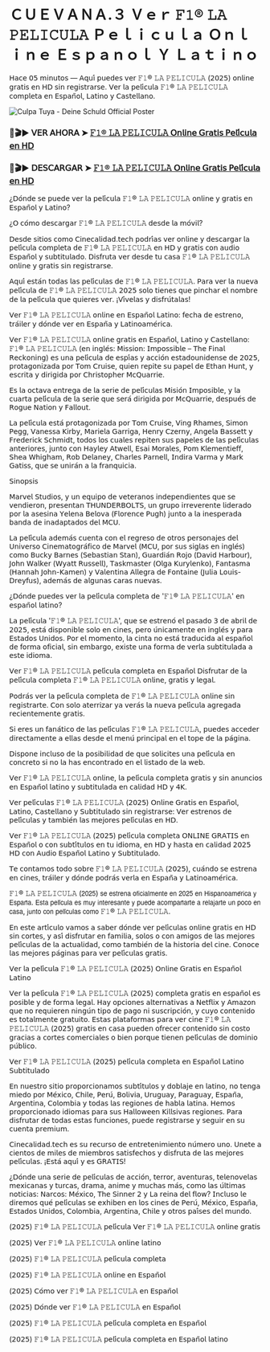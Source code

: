 <h1>ＣＵＥＶＡＮＡ.３ Ｖｅｒ 𝙵𝟷® 𝙻𝙰 𝙿𝙴𝙻𝙸𝙲𝚄𝙻𝙰 Ｐｅｌｉｃｕｌａ Ｏｎｌｉｎｅ Ｅｓｐａｎｏｌ Ｙ Ｌａｔｉｎｏ</h1>

𝖧𝖺𝖼𝖾 𝟢𝟧 𝗆𝗂𝗇𝗎𝗍𝗈𝗌 — 𝖠𝗊𝗎𝗂́ 𝗉𝗎𝖾𝖽𝖾𝗌 𝗏𝖾𝗋 𝙵𝟷® 𝙻𝙰 𝙿𝙴𝙻𝙸𝙲𝚄𝙻𝙰 (𝟤𝟢𝟤𝟧) 𝗈𝗇𝗅𝗂𝗇𝖾 𝗀𝗋𝖺𝗍𝗂𝗌 𝖾𝗇 𝖧𝖣 𝗌𝗂𝗇 𝗋𝖾𝗀𝗂𝗌𝗍𝗋𝖺𝗋𝗌𝖾. 𝖵𝖾𝗋 𝗅𝖺 𝗉𝖾𝗅𝗂́𝖼𝗎𝗅𝖺 𝙵𝟷® 𝙻𝙰 𝙿𝙴𝙻𝙸𝙲𝚄𝙻𝙰 𝖼𝗈𝗆𝗉𝗅𝖾𝗍𝖺 𝖾𝗇 𝖤𝗌𝗉𝖺𝗇̃𝗈𝗅, 𝖫𝖺𝗍𝗂𝗇𝗈 𝗒 𝖢𝖺𝗌𝗍𝖾𝗅𝗅𝖺𝗇𝗈.

![Culpa Tuya - Deine Schuld Official Poster](https://camo.githubusercontent.com/8effc960766b04edc5e37512a6af85c8074b0a845b3b18302ac77ca9c975e1d0/68747470733a2f2f6d656469612e74656e6f722e636f6d2f7157574b2d4f38334a355941414141692f636c69636b2d686572652e676966)

### 🔴🎬▶ 𝖵𝖤𝖱 𝖠𝖧𝖮𝖱𝖠 ➤ [𝙵𝟷® 𝙻𝙰 𝙿𝙴𝙻𝙸𝙲𝚄𝙻𝙰 𝖮𝗇𝗅𝗂𝗇𝖾 𝖦𝗋𝖺𝗍𝗂𝗌 𝖯𝖾𝗅𝗂́𝖼𝗎𝗅𝖺 𝖾𝗇 𝖧𝖣](https://tinyurl.com/jac6c68j)

### 🔴🎬▶ 𝖣𝖤𝖲𝖢𝖠𝖱𝖦𝖠𝖱 ➤ [𝙵𝟷® 𝙻𝙰 𝙿𝙴𝙻𝙸𝙲𝚄𝙻𝙰 𝖮𝗇𝗅𝗂𝗇𝖾 𝖦𝗋𝖺𝗍𝗂𝗌 𝖯𝖾𝗅𝗂́𝖼𝗎𝗅𝖺 𝖾𝗇 𝖧𝖣](https://tinyurl.com/jac6c68j)

¿𝖣𝗈́𝗇𝖽𝖾 𝗌𝖾 𝗉𝗎𝖾𝖽𝖾 𝗏𝖾𝗋 𝗅𝖺 𝗉𝖾𝗅𝗂́𝖼𝗎𝗅𝖺 𝙵𝟷® 𝙻𝙰 𝙿𝙴𝙻𝙸𝙲𝚄𝙻𝙰 𝗈𝗇𝗅𝗂𝗇𝖾 𝗒 𝗀𝗋𝖺𝗍𝗂𝗌 𝖾𝗇 𝖤𝗌𝗉𝖺𝗇̃𝗈𝗅 𝗒 𝖫𝖺𝗍𝗂𝗇𝗈?

¿𝖮 𝖼𝗈́𝗆𝗈 𝖽𝖾𝗌𝖼𝖺𝗋𝗀𝖺𝗋 𝙵𝟷® 𝙻𝙰 𝙿𝙴𝙻𝙸𝙲𝚄𝙻𝙰 𝖽𝖾𝗌𝖽𝖾 𝗅𝖺 𝗆𝗈́𝗏𝗂𝗅?

𝖣𝖾𝗌𝖽𝖾 𝗌𝗂𝗍𝗂𝗈𝗌 𝖼𝗈𝗆𝗈 𝖢𝗂𝗇𝖾𝖼𝖺𝗅𝗂𝖽𝖺𝖽.𝗍𝖾𝖼𝗁 𝗉𝗈𝖽𝗋𝗂́𝖺𝗌 𝗏𝖾𝗋 𝗈𝗇𝗅𝗂𝗇𝖾 𝗒 𝖽𝖾𝗌𝖼𝖺𝗋𝗀𝖺𝗋 𝗅𝖺 𝗉𝖾𝗅𝗂́𝖼𝗎𝗅𝖺 𝖼𝗈𝗆𝗉𝗅𝖾𝗍𝖺 𝖽𝖾 𝙵𝟷® 𝙻𝙰 𝙿𝙴𝙻𝙸𝙲𝚄𝙻𝙰 𝖾𝗇 𝖧𝖣 𝗒 𝗀𝗋𝖺𝗍𝗂𝗌 𝖼𝗈𝗇 𝖺𝗎𝖽𝗂𝗈 𝖤𝗌𝗉𝖺𝗇̃𝗈𝗅 𝗒 𝗌𝗎𝖻𝗍𝗂𝗍𝗎𝗅𝖺𝖽𝗈. 𝖣𝗂𝗌𝖿𝗋𝗎𝗍𝖺 𝗏𝖾𝗋 𝖽𝖾𝗌𝖽𝖾 𝗍𝗎 𝖼𝖺𝗌𝖺 𝙵𝟷® 𝙻𝙰 𝙿𝙴𝙻𝙸𝙲𝚄𝙻𝙰 𝗈𝗇𝗅𝗂𝗇𝖾 𝗒 𝗀𝗋𝖺𝗍𝗂𝗌 𝗌𝗂𝗇 𝗋𝖾𝗀𝗂𝗌𝗍𝗋𝖺𝗋𝗌𝖾.

𝖠𝗊𝗎𝗂́ 𝖾𝗌𝗍𝖺́𝗇 𝗍𝗈𝖽𝖺𝗌 𝗅𝖺𝗌 𝗉𝖾𝗅𝗂́𝖼𝗎𝗅𝖺𝗌 𝖽𝖾 𝙵𝟷® 𝙻𝙰 𝙿𝙴𝙻𝙸𝙲𝚄𝙻𝙰. 𝖯𝖺𝗋𝖺 𝗏𝖾𝗋 𝗅𝖺 𝗇𝗎𝖾𝗏𝖺 𝗉𝖾𝗅𝗂́𝖼𝗎𝗅𝖺 𝖽𝖾 𝙵𝟷® 𝙻𝙰 𝙿𝙴𝙻𝙸𝙲𝚄𝙻𝙰 𝟤𝟢𝟤𝟧 𝗌𝗈𝗅𝗈 𝗍𝗂𝖾𝗇𝖾𝗌 𝗊𝗎𝖾 𝗉𝗂𝗇𝖼𝗁𝖺𝗋 𝖾𝗅 𝗇𝗈𝗆𝖻𝗋𝖾 𝖽𝖾 𝗅𝖺 𝗉𝖾𝗅𝗂́𝖼𝗎𝗅𝖺 𝗊𝗎𝖾 𝗊𝗎𝗂𝖾𝗋𝖾𝗌 𝗏𝖾𝗋. ¡𝖵𝗂́𝗏𝖾𝗅𝖺𝗌 𝗒 𝖽𝗂𝗌𝖿𝗋𝗎́𝗍𝖺𝗅𝖺𝗌!

𝖵𝖾𝗋 𝙵𝟷® 𝙻𝙰 𝙿𝙴𝙻𝙸𝙲𝚄𝙻𝙰 𝗈𝗇𝗅𝗂𝗇𝖾 𝖾𝗇 𝖤𝗌𝗉𝖺𝗇̃𝗈𝗅 𝖫𝖺𝗍𝗂𝗇𝗈: 𝖿𝖾𝖼𝗁𝖺 𝖽𝖾 𝖾𝗌𝗍𝗋𝖾𝗇𝗈, 𝗍𝗋𝖺́𝗂𝗅𝖾𝗋 𝗒 𝖽𝗈́𝗇𝖽𝖾 𝗏𝖾𝗋 𝖾𝗇 𝖤𝗌𝗉𝖺𝗇̃𝖺 𝗒 𝖫𝖺𝗍𝗂𝗇𝗈𝖺𝗆𝖾́𝗋𝗂𝖼𝖺.

𝖵𝖾𝗋 𝙵𝟷® 𝙻𝙰 𝙿𝙴𝙻𝙸𝙲𝚄𝙻𝙰 𝗈𝗇𝗅𝗂𝗇𝖾 𝗀𝗋𝖺𝗍𝗂𝗌 𝖾𝗇 𝖤𝗌𝗉𝖺𝗇̃𝗈𝗅, 𝖫𝖺𝗍𝗂𝗇𝗈 𝗒 𝖢𝖺𝗌𝗍𝖾𝗅𝗅𝖺𝗇𝗈: 𝙵𝟷® 𝙻𝙰 𝙿𝙴𝙻𝙸𝙲𝚄𝙻𝙰 (𝖾𝗇 𝗂𝗇𝗀𝗅𝖾́𝗌: 𝖬𝗂𝗌𝗌𝗂𝗈𝗇: 𝖨𝗆𝗉𝗈𝗌𝗌𝗂𝖻𝗅𝖾 – 𝖳𝗁𝖾 𝖥𝗂𝗇𝖺𝗅 𝖱𝖾𝖼𝗄𝗈𝗇𝗂𝗇𝗀) 𝖾𝗌 𝗎𝗇𝖺 𝗉𝖾𝗅𝗂́𝖼𝗎𝗅𝖺 𝖽𝖾 𝖾𝗌𝗉𝗂́𝖺𝗌 𝗒 𝖺𝖼𝖼𝗂𝗈́𝗇 𝖾𝗌𝗍𝖺𝖽𝗈𝗎𝗇𝗂𝖽𝖾𝗇𝗌𝖾 𝖽𝖾 𝟤𝟢𝟤𝟧, 𝗉𝗋𝗈𝗍𝖺𝗀𝗈𝗇𝗂𝗓𝖺𝖽𝖺 𝗉𝗈𝗋 𝖳𝗈𝗆 𝖢𝗋𝗎𝗂𝗌𝖾, 𝗊𝗎𝗂𝖾𝗇 𝗋𝖾𝗉𝗂𝗍𝖾 𝗌𝗎 𝗉𝖺𝗉𝖾𝗅 𝖽𝖾 𝖤𝗍𝗁𝖺𝗇 𝖧𝗎𝗇𝗍, 𝗒 𝖾𝗌𝖼𝗋𝗂𝗍𝖺 𝗒 𝖽𝗂𝗋𝗂𝗀𝗂𝖽𝖺 𝗉𝗈𝗋 𝖢𝗁𝗋𝗂𝗌𝗍𝗈𝗉𝗁𝖾𝗋 𝖬𝖼𝖰𝗎𝖺𝗋𝗋𝗂𝖾.

𝖤𝗌 𝗅𝖺 𝗈𝖼𝗍𝖺𝗏𝖺 𝖾𝗇𝗍𝗋𝖾𝗀𝖺 𝖽𝖾 𝗅𝖺 𝗌𝖾𝗋𝗂𝖾 𝖽𝖾 𝗉𝖾𝗅𝗂́𝖼𝗎𝗅𝖺𝗌 𝖬𝗂𝗌𝗂𝗈́𝗇 𝖨𝗆𝗉𝗈𝗌𝗂𝖻𝗅𝖾, 𝗒 𝗅𝖺 𝖼𝗎𝖺𝗋𝗍𝖺 𝗉𝖾𝗅𝗂́𝖼𝗎𝗅𝖺 𝖽𝖾 𝗅𝖺 𝗌𝖾𝗋𝗂𝖾 𝗊𝗎𝖾 𝗌𝖾𝗋𝖺́ 𝖽𝗂𝗋𝗂𝗀𝗂𝖽𝖺 𝗉𝗈𝗋 𝖬𝖼𝖰𝗎𝖺𝗋𝗋𝗂𝖾, 𝖽𝖾𝗌𝗉𝗎𝖾́𝗌 𝖽𝖾 𝖱𝗈𝗀𝗎𝖾 𝖭𝖺𝗍𝗂𝗈𝗇 𝗒 𝖥𝖺𝗅𝗅𝗈𝗎𝗍.

𝖫𝖺 𝗉𝖾𝗅𝗂́𝖼𝗎𝗅𝖺 𝖾𝗌𝗍𝖺́ 𝗉𝗋𝗈𝗍𝖺𝗀𝗈𝗇𝗂𝗓𝖺𝖽𝖺 𝗉𝗈𝗋 𝖳𝗈𝗆 𝖢𝗋𝗎𝗂𝗌𝖾, 𝖵𝗂𝗇𝗀 𝖱𝗁𝖺𝗆𝖾𝗌, 𝖲𝗂𝗆𝗈𝗇 𝖯𝖾𝗀𝗀, 𝖵𝖺𝗇𝖾𝗌𝗌𝖺 𝖪𝗂𝗋𝖻𝗒, 𝖬𝖺𝗋𝗂𝖾𝗅𝖺 𝖦𝖺𝗋𝗋𝗂𝗀𝖺, 𝖧𝖾𝗇𝗋𝗒 𝖢𝗓𝖾𝗋𝗇𝗒, 𝖠𝗇𝗀𝖾𝗅𝖺 𝖡𝖺𝗌𝗌𝖾𝗍𝗍 𝗒 𝖥𝗋𝖾𝖽𝖾𝗋𝗂𝖼𝗄 𝖲𝖼𝗁𝗆𝗂𝖽𝗍, 𝗍𝗈𝖽𝗈𝗌 𝗅𝗈𝗌 𝖼𝗎𝖺𝗅𝖾𝗌 𝗋𝖾𝗉𝗂𝗍𝖾𝗇 𝗌𝗎𝗌 𝗉𝖺𝗉𝖾𝗅𝖾𝗌 𝖽𝖾 𝗅𝖺𝗌 𝗉𝖾𝗅𝗂́𝖼𝗎𝗅𝖺𝗌 𝖺𝗇𝗍𝖾𝗋𝗂𝗈𝗋𝖾𝗌, 𝗃𝗎𝗇𝗍𝗈 𝖼𝗈𝗇 𝖧𝖺𝗒𝗅𝖾𝗒 𝖠𝗍𝗐𝖾𝗅𝗅, 𝖤𝗌𝖺𝗂 𝖬𝗈𝗋𝖺𝗅𝖾𝗌, 𝖯𝗈𝗆 𝖪𝗅𝖾𝗆𝖾𝗇𝗍𝗂𝖾𝖿𝖿, 𝖲𝗁𝖾𝖺 𝖶𝗁𝗂𝗀𝗁𝖺𝗆, 𝖱𝗈𝖻 𝖣𝖾𝗅𝖺𝗇𝖾𝗒, 𝖢𝗁𝖺𝗋𝗅𝖾𝗌 𝖯𝖺𝗋𝗇𝖾𝗅𝗅, 𝖨𝗇𝖽𝗂𝗋𝖺 𝖵𝖺𝗋𝗆𝖺 𝗒 𝖬𝖺𝗋𝗄 𝖦𝖺𝗍𝗂𝗌𝗌, 𝗊𝗎𝖾 𝗌𝖾 𝗎𝗇𝗂𝗋𝖺́𝗇 𝖺 𝗅𝖺 𝖿𝗋𝖺𝗇𝗊𝗎𝗂𝖼𝗂𝖺.

𝖲𝗂𝗇𝗈𝗉𝗌𝗂𝗌

𝖬𝖺𝗋𝗏𝖾𝗅 𝖲𝗍𝗎𝖽𝗂𝗈𝗌, 𝗒 𝗎𝗇 𝖾𝗊𝗎𝗂𝗉𝗈 𝖽𝖾 𝗏𝖾𝗍𝖾𝗋𝖺𝗇𝗈𝗌 𝗂𝗇𝖽𝖾𝗉𝖾𝗇𝖽𝗂𝖾𝗇𝗍𝖾𝗌 𝗊𝗎𝖾 𝗌𝖾 𝗏𝖾𝗇𝖽𝗂𝖾𝗋𝗈𝗇, 𝗉𝗋𝖾𝗌𝖾𝗇𝗍𝖺𝗇 𝖳𝖧𝖴𝖭𝖣𝖤𝖱𝖡𝖮𝖫𝖳𝖲, 𝗎𝗇 𝗀𝗋𝗎𝗉𝗈 𝗂𝗋𝗋𝖾𝗏𝖾𝗋𝖾𝗇𝗍𝖾 𝗅𝗂𝖽𝖾𝗋𝖺𝖽𝗈 𝗉𝗈𝗋 𝗅𝖺 𝖺𝗌𝖾𝗌𝗂𝗇𝖺 𝖸𝖾𝗅𝖾𝗇𝖺 𝖡𝖾𝗅𝗈𝗏𝖺 (𝖥𝗅𝗈𝗋𝖾𝗇𝖼𝖾 𝖯𝗎𝗀𝗁) 𝗃𝗎𝗇𝗍𝗈 𝖺 𝗅𝖺 𝗂𝗇𝖾𝗌𝗉𝖾𝗋𝖺𝖽𝖺 𝖻𝖺𝗇𝖽𝖺 𝖽𝖾 𝗂𝗇𝖺𝖽𝖺𝗉𝗍𝖺𝖽𝗈𝗌 𝖽𝖾𝗅 𝖬𝖢𝖴.

𝖫𝖺 𝗉𝖾𝗅𝗂́𝖼𝗎𝗅𝖺 𝖺𝖽𝖾𝗆𝖺́𝗌 𝖼𝗎𝖾𝗇𝗍𝖺 𝖼𝗈𝗇 𝖾𝗅 𝗋𝖾𝗀𝗋𝖾𝗌𝗈 𝖽𝖾 𝗈𝗍𝗋𝗈𝗌 𝗉𝖾𝗋𝗌𝗈𝗇𝖺𝗃𝖾𝗌 𝖽𝖾𝗅 𝖴𝗇𝗂𝗏𝖾𝗋𝗌𝗈 𝖢𝗂𝗇𝖾𝗆𝖺𝗍𝗈𝗀𝗋𝖺́𝖿𝗂𝖼𝗈 𝖽𝖾 𝖬𝖺𝗋𝗏𝖾𝗅 (𝖬𝖢𝖴, 𝗉𝗈𝗋 𝗌𝗎𝗌 𝗌𝗂𝗀𝗅𝖺𝗌 𝖾𝗇 𝗂𝗇𝗀𝗅𝖾́𝗌) 𝖼𝗈𝗆𝗈 𝖡𝗎𝖼𝗄𝗒 𝖡𝖺𝗋𝗇𝖾𝗌 (𝖲𝖾𝖻𝖺𝗌𝗍𝗂𝖺𝗇 𝖲𝗍𝖺𝗇), 𝖦𝗎𝖺𝗋𝖽𝗂𝖺́𝗇 𝖱𝗈𝗃𝗈 (𝖣𝖺𝗏𝗂𝖽 𝖧𝖺𝗋𝖻𝗈𝗎𝗋), 𝖩𝗈𝗁𝗇 𝖶𝖺𝗅𝗄𝖾𝗋 (𝖶𝗒𝖺𝗍𝗍 𝖱𝗎𝗌𝗌𝖾𝗅𝗅), 𝖳𝖺𝗌𝗄𝗆𝖺𝗌𝗍𝖾𝗋 (𝖮𝗅𝗀𝖺 𝖪𝗎𝗋𝗒𝗅𝖾𝗇𝗄𝗈), 𝖥𝖺𝗇𝗍𝖺𝗌𝗆𝖺 (𝖧𝖺𝗇𝗇𝖺𝗁 𝖩𝗈𝗁𝗇-𝖪𝖺𝗆𝖾𝗇) 𝗒 𝖵𝖺𝗅𝖾𝗇𝗍𝗂𝗇𝖺 𝖠𝗅𝗅𝖾𝗀𝗋𝖺 𝖽𝖾 𝖥𝗈𝗇𝗍𝖺𝗂𝗇𝖾 (𝖩𝗎𝗅𝗂𝖺 𝖫𝗈𝗎𝗂𝗌-𝖣𝗋𝖾𝗒𝖿𝗎𝗌), 𝖺𝖽𝖾𝗆𝖺́𝗌 𝖽𝖾 𝖺𝗅𝗀𝗎𝗇𝖺𝗌 𝖼𝖺𝗋𝖺𝗌 𝗇𝗎𝖾𝗏𝖺𝗌.

¿𝖣𝗈́𝗇𝖽𝖾 𝗉𝗎𝖾𝖽𝖾𝗌 𝗏𝖾𝗋 𝗅𝖺 𝗉𝖾𝗅𝗂́𝖼𝗎𝗅𝖺 𝖼𝗈𝗆𝗉𝗅𝖾𝗍𝖺 𝖽𝖾 '𝙵𝟷® 𝙻𝙰 𝙿𝙴𝙻𝙸𝙲𝚄𝙻𝙰' 𝖾𝗇 𝖾𝗌𝗉𝖺𝗇̃𝗈𝗅 𝗅𝖺𝗍𝗂𝗇𝗈?

𝖫𝖺 𝗉𝖾𝗅𝗂́𝖼𝗎𝗅𝖺 '𝙵𝟷® 𝙻𝙰 𝙿𝙴𝙻𝙸𝙲𝚄𝙻𝙰', 𝗊𝗎𝖾 𝗌𝖾 𝖾𝗌𝗍𝗋𝖾𝗇𝗈́ 𝖾𝗅 𝗉𝖺𝗌𝖺𝖽𝗈 𝟥 𝖽𝖾 𝖺𝖻𝗋𝗂𝗅 𝖽𝖾 𝟤𝟢𝟤𝟧, 𝖾𝗌𝗍𝖺́ 𝖽𝗂𝗌𝗉𝗈𝗇𝗂𝖻𝗅𝖾 𝗌𝗈𝗅𝗈 𝖾𝗇 𝖼𝗂𝗇𝖾𝗌, 𝗉𝖾𝗋𝗈 𝗎́𝗇𝗂𝖼𝖺𝗆𝖾𝗇𝗍𝖾 𝖾𝗇 𝗂𝗇𝗀𝗅𝖾́𝗌 𝗒 𝗉𝖺𝗋𝖺 𝖤𝗌𝗍𝖺𝖽𝗈𝗌 𝖴𝗇𝗂𝖽𝗈𝗌. 𝖯𝗈𝗋 𝖾𝗅 𝗆𝗈𝗆𝖾𝗇𝗍𝗈, 𝗅𝖺 𝖼𝗂𝗇𝗍𝖺 𝗇𝗈 𝖾𝗌𝗍𝖺́ 𝗍𝗋𝖺𝖽𝗎𝖼𝗂𝖽𝖺 𝖺𝗅 𝖾𝗌𝗉𝖺𝗇̃𝗈𝗅 𝖽𝖾 𝖿𝗈𝗋𝗆𝖺 𝗈𝖿𝗂𝖼𝗂𝖺𝗅, 𝗌𝗂𝗇 𝖾𝗆𝖻𝖺𝗋𝗀𝗈, 𝖾𝗑𝗂𝗌𝗍𝖾 𝗎𝗇𝖺 𝖿𝗈𝗋𝗆𝖺 𝖽𝖾 𝗏𝖾𝗋𝗅𝖺 𝗌𝗎𝖻𝗍𝗂𝗍𝗎𝗅𝖺𝖽𝖺 𝖺 𝖾𝗌𝗍𝖾 𝗂𝖽𝗂𝗈𝗆𝖺.

𝖵𝖾𝗋 𝙵𝟷® 𝙻𝙰 𝙿𝙴𝙻𝙸𝙲𝚄𝙻𝙰 𝗉𝖾𝗅𝗂́𝖼𝗎𝗅𝖺 𝖼𝗈𝗆𝗉𝗅𝖾𝗍𝖺 𝖾𝗇 𝖤𝗌𝗉𝖺𝗇̃𝗈𝗅 𝖣𝗂𝗌𝖿𝗋𝗎𝗍𝖺𝗋 𝖽𝖾 𝗅𝖺 𝗉𝖾𝗅𝗂́𝖼𝗎𝗅𝖺 𝖼𝗈𝗆𝗉𝗅𝖾𝗍𝖺 𝙵𝟷® 𝙻𝙰 𝙿𝙴𝙻𝙸𝙲𝚄𝙻𝙰 𝗈𝗇𝗅𝗂𝗇𝖾, 𝗀𝗋𝖺𝗍𝗂𝗌 𝗒 𝗅𝖾𝗀𝖺𝗅.

𝖯𝗈𝖽𝗋𝖺́𝗌 𝗏𝖾𝗋 𝗅𝖺 𝗉𝖾𝗅𝗂́𝖼𝗎𝗅𝖺 𝖼𝗈𝗆𝗉𝗅𝖾𝗍𝖺 𝖽𝖾 𝙵𝟷® 𝙻𝙰 𝙿𝙴𝙻𝙸𝙲𝚄𝙻𝙰 𝗈𝗇𝗅𝗂𝗇𝖾 𝗌𝗂𝗇 𝗋𝖾𝗀𝗂𝗌𝗍𝗋𝖺𝗋𝗍𝖾. 𝖢𝗈𝗇 𝗌𝗈𝗅𝗈 𝖺𝗍𝖾𝗋𝗋𝗂𝗓𝖺𝗋 𝗒𝖺 𝗏𝖾𝗋𝖺́𝗌 𝗅𝖺 𝗇𝗎𝖾𝗏𝖺 𝗉𝖾𝗅𝗂́𝖼𝗎𝗅𝖺 𝖺𝗀𝗋𝖾𝗀𝖺𝖽𝖺 𝗋𝖾𝖼𝗂𝖾𝗇𝗍𝖾𝗆𝖾𝗇𝗍𝖾 𝗀𝗋𝖺𝗍𝗂𝗌.

𝖲𝗂 𝖾𝗋𝖾𝗌 𝗎𝗇 𝖿𝖺𝗇𝖺́𝗍𝗂𝖼𝗈 𝖽𝖾 𝗅𝖺𝗌 𝗉𝖾𝗅𝗂́𝖼𝗎𝗅𝖺𝗌 𝙵𝟷® 𝙻𝙰 𝙿𝙴𝙻𝙸𝙲𝚄𝙻𝙰, 𝗉𝗎𝖾𝖽𝖾𝗌 𝖺𝖼𝖼𝖾𝖽𝖾𝗋 𝖽𝗂𝗋𝖾𝖼𝗍𝖺𝗆𝖾𝗇𝗍𝖾 𝖺 𝖾𝗅𝗅𝖺𝗌 𝖽𝖾𝗌𝖽𝖾 𝖾𝗅 𝗆𝖾𝗇𝗎́ 𝗉𝗋𝗂𝗇𝖼𝗂𝗉𝖺𝗅 𝖾𝗇 𝖾𝗅 𝗍𝗈𝗉𝖾 𝖽𝖾 𝗅𝖺 𝗉𝖺́𝗀𝗂𝗇𝖺.

𝖣𝗂𝗌𝗉𝗈𝗇𝖾 𝗂𝗇𝖼𝗅𝗎𝗌𝗈 𝖽𝖾 𝗅𝖺 𝗉𝗈𝗌𝗂𝖻𝗂𝗅𝗂𝖽𝖺𝖽 𝖽𝖾 𝗊𝗎𝖾 𝗌𝗈𝗅𝗂𝖼𝗂𝗍𝖾𝗌 𝗎𝗇𝖺 𝗉𝖾𝗅𝗂́𝖼𝗎𝗅𝖺 𝖾𝗇 𝖼𝗈𝗇𝖼𝗋𝖾𝗍𝗈 𝗌𝗂 𝗇𝗈 𝗅𝖺 𝗁𝖺𝗌 𝖾𝗇𝖼𝗈𝗇𝗍𝗋𝖺𝖽𝗈 𝖾𝗇 𝖾𝗅 𝗅𝗂𝗌𝗍𝖺𝖽𝗈 𝖽𝖾 𝗅𝖺 𝗐𝖾𝖻.

𝖵𝖾𝗋 𝙵𝟷® 𝙻𝙰 𝙿𝙴𝙻𝙸𝙲𝚄𝙻𝙰 𝗈𝗇𝗅𝗂𝗇𝖾, 𝗅𝖺 𝗉𝖾𝗅𝗂́𝖼𝗎𝗅𝖺 𝖼𝗈𝗆𝗉𝗅𝖾𝗍𝖺 𝗀𝗋𝖺𝗍𝗂𝗌 𝗒 𝗌𝗂𝗇 𝖺𝗇𝗎𝗇𝖼𝗂𝗈𝗌 𝖾𝗇 𝖤𝗌𝗉𝖺𝗇̃𝗈𝗅 𝗅𝖺𝗍𝗂𝗇𝗈 𝗒 𝗌𝗎𝖻𝗍𝗂𝗍𝗎𝗅𝖺𝖽𝖺 𝖾𝗇 𝖼𝖺𝗅𝗂𝖽𝖺𝖽 𝖧𝖣 𝗒 𝟦𝖪.

𝖵𝖾𝗋 𝗉𝖾𝗅𝗂́𝖼𝗎𝗅𝖺𝗌 𝙵𝟷® 𝙻𝙰 𝙿𝙴𝙻𝙸𝙲𝚄𝙻𝙰 (𝟤𝟢𝟤𝟧) 𝖮𝗇𝗅𝗂𝗇𝖾 𝖦𝗋𝖺𝗍𝗂𝗌 𝖾𝗇 𝖤𝗌𝗉𝖺𝗇̃𝗈𝗅, 𝖫𝖺𝗍𝗂𝗇𝗈, 𝖢𝖺𝗌𝗍𝖾𝗅𝗅𝖺𝗇𝗈 𝗒 𝖲𝗎𝖻𝗍𝗂𝗍𝗎𝗅𝖺𝖽𝗈 𝗌𝗂𝗇 𝗋𝖾𝗀𝗂𝗌𝗍𝗋𝖺𝗋𝗌𝖾: 𝖵𝖾𝗋 𝖾𝗌𝗍𝗋𝖾𝗇𝗈𝗌 𝖽𝖾 𝗉𝖾𝗅𝗂́𝖼𝗎𝗅𝖺𝗌 𝗒 𝗍𝖺𝗆𝖻𝗂𝖾́𝗇 𝗅𝖺𝗌 𝗆𝖾𝗃𝗈𝗋𝖾𝗌 𝗉𝖾𝗅𝗂́𝖼𝗎𝗅𝖺𝗌 𝖾𝗇 𝖧𝖣.

𝖵𝖾𝗋 𝙵𝟷® 𝙻𝙰 𝙿𝙴𝙻𝙸𝙲𝚄𝙻𝙰 (𝟤𝟢𝟤𝟧) 𝗉𝖾𝗅𝗂́𝖼𝗎𝗅𝖺 𝖼𝗈𝗆𝗉𝗅𝖾𝗍𝖺 𝖮𝖭𝖫𝖨𝖭𝖤 𝖦𝖱𝖠𝖳𝖨𝖲 𝖾𝗇 𝖤𝗌𝗉𝖺𝗇̃𝗈𝗅 𝗈 𝖼𝗈𝗇 𝗌𝗎𝖻𝗍𝗂́𝗍𝗎𝗅𝗈𝗌 𝖾𝗇 𝗍𝗎 𝗂𝖽𝗂𝗈𝗆𝖺, 𝖾𝗇 𝖧𝖣 𝗒 𝗁𝖺𝗌𝗍𝖺 𝖾𝗇 𝖼𝖺𝗅𝗂𝖽𝖺𝖽 𝟤𝟢𝟤𝟧 𝖧𝖣 𝖼𝗈𝗇 𝖠𝗎𝖽𝗂𝗈 𝖤𝗌𝗉𝖺𝗇̃𝗈𝗅 𝖫𝖺𝗍𝗂𝗇𝗈 𝗒 𝖲𝗎𝖻𝗍𝗂𝗍𝗎𝗅𝖺𝖽𝗈.

𝖳𝖾 𝖼𝗈𝗇𝗍𝖺𝗆𝗈𝗌 𝗍𝗈𝖽𝗈 𝗌𝗈𝖻𝗋𝖾 𝙵𝟷® 𝙻𝙰 𝙿𝙴𝙻𝙸𝙲𝚄𝙻𝙰 (𝟤𝟢𝟤𝟧), 𝖼𝗎𝖺́𝗇𝖽𝗈 𝗌𝖾 𝖾𝗌𝗍𝗋𝖾𝗇𝖺 𝖾𝗇 𝖼𝗂𝗇𝖾𝗌, 𝗍𝗋𝖺́𝗂𝗅𝖾𝗋 𝗒 𝖽𝗈́𝗇𝖽𝖾 𝗉𝗈𝖽𝗋𝖺́𝗌 𝗏𝖾𝗋𝗅𝖺 𝖾𝗇 𝖤𝗌𝗉𝖺𝗇̃𝖺 𝗒 𝖫𝖺𝗍𝗂𝗇𝗈𝖺𝗆𝖾́𝗋𝗂𝖼𝖺.

𝙵𝟷® 𝙻𝙰 𝙿𝙴𝙻𝙸𝙲𝚄𝙻𝙰 (𝟤𝟢𝟤𝟧) 𝗌𝖾 𝖾𝗌𝗍𝗋𝖾𝗇𝖺 𝗈𝖿𝗂𝖼𝗂𝖺𝗅𝗆𝖾𝗇𝗍𝖾 𝖾𝗇 𝟤𝟢𝟤𝟧 𝖾𝗇 𝖧𝗂𝗌𝗉𝖺𝗇𝗈𝖺𝗆𝖾́𝗋𝗂𝖼𝖺 𝗒 𝖤𝗌𝗉𝖺𝗇̃𝖺. 𝖤𝗌𝗍𝖺 𝗉𝖾𝗅𝗂́𝖼𝗎𝗅𝖺 𝖾𝗌 𝗆𝗎𝗒 𝗂𝗇𝗍𝖾𝗋𝖾𝗌𝖺𝗇𝗍𝖾 𝗒 𝗉𝗎𝖾𝖽𝖾 𝖺𝖼𝗈𝗆𝗉𝖺𝗇̃𝖺𝗋𝗍𝖾 𝖺 𝗋𝖾𝗅𝖺𝗃𝖺𝗋𝗍𝖾 𝗎𝗇 𝗉𝗈𝖼𝗈 𝖾𝗇 𝖼𝖺𝗌𝖺, 𝗃𝗎𝗇𝗍𝗈 𝖼𝗈𝗇 𝗉𝖾𝗅𝗂́𝖼𝗎𝗅𝖺𝗌 𝖼𝗈𝗆𝗈 𝙵𝟷® 𝙻𝙰 𝙿𝙴𝙻𝙸𝙲𝚄𝙻𝙰.

𝖤𝗇 𝖾𝗌𝗍𝖾 𝖺𝗋𝗍𝗂́𝖼𝗎𝗅𝗈 𝗏𝖺𝗆𝗈𝗌 𝖺 𝗌𝖺𝖻𝖾𝗋 𝖽𝗈́𝗇𝖽𝖾 𝗏𝖾𝗋 𝗉𝖾𝗅𝗂́𝖼𝗎𝗅𝖺𝗌 𝗈𝗇𝗅𝗂𝗇𝖾 𝗀𝗋𝖺𝗍𝗂𝗌 𝖾𝗇 𝖧𝖣 𝗌𝗂𝗇 𝖼𝗈𝗋𝗍𝖾𝗌, 𝗒 𝖺𝗌𝗂́ 𝖽𝗂𝗌𝖿𝗋𝗎𝗍𝖺𝗋 𝖾𝗇 𝖿𝖺𝗆𝗂𝗅𝗂𝖺, 𝗌𝗈𝗅𝗈𝗌 𝗈 𝖼𝗈𝗇 𝖺𝗆𝗂𝗀𝗈𝗌 𝖽𝖾 𝗅𝖺𝗌 𝗆𝖾𝗃𝗈𝗋𝖾𝗌 𝗉𝖾𝗅𝗂́𝖼𝗎𝗅𝖺𝗌 𝖽𝖾 𝗅𝖺 𝖺𝖼𝗍𝗎𝖺𝗅𝗂𝖽𝖺𝖽, 𝖼𝗈𝗆𝗈 𝗍𝖺𝗆𝖻𝗂𝖾́𝗇 𝖽𝖾 𝗅𝖺 𝗁𝗂𝗌𝗍𝗈𝗋𝗂𝖺 𝖽𝖾𝗅 𝖼𝗂𝗇𝖾. 𝖢𝗈𝗇𝗈𝖼𝖾 𝗅𝖺𝗌 𝗆𝖾𝗃𝗈𝗋𝖾𝗌 𝗉𝖺́𝗀𝗂𝗇𝖺𝗌 𝗉𝖺𝗋𝖺 𝗏𝖾𝗋 𝗉𝖾𝗅𝗂́𝖼𝗎𝗅𝖺𝗌 𝗀𝗋𝖺𝗍𝗂𝗌.

𝖵𝖾𝗋 𝗅𝖺 𝗉𝖾𝗅𝗂́𝖼𝗎𝗅𝖺 𝙵𝟷® 𝙻𝙰 𝙿𝙴𝙻𝙸𝙲𝚄𝙻𝙰 (𝟤𝟢𝟤𝟧) 𝖮𝗇𝗅𝗂𝗇𝖾 𝖦𝗋𝖺𝗍𝗂𝗌 𝖾𝗇 𝖤𝗌𝗉𝖺𝗇̃𝗈𝗅 𝖫𝖺𝗍𝗂𝗇𝗈

𝖵𝖾𝗋 𝗅𝖺 𝗉𝖾𝗅𝗂́𝖼𝗎𝗅𝖺 𝙵𝟷® 𝙻𝙰 𝙿𝙴𝙻𝙸𝙲𝚄𝙻𝙰 (𝟤𝟢𝟤𝟧) 𝖼𝗈𝗆𝗉𝗅𝖾𝗍𝖺 𝗀𝗋𝖺𝗍𝗂𝗌 𝖾𝗇 𝖾𝗌𝗉𝖺𝗇̃𝗈𝗅 𝖾𝗌 𝗉𝗈𝗌𝗂𝖻𝗅𝖾 𝗒 𝖽𝖾 𝖿𝗈𝗋𝗆𝖺 𝗅𝖾𝗀𝖺𝗅. 𝖧𝖺𝗒 𝗈𝗉𝖼𝗂𝗈𝗇𝖾𝗌 𝖺𝗅𝗍𝖾𝗋𝗇𝖺𝗍𝗂𝗏𝖺𝗌 𝖺 𝖭𝖾𝗍𝖿𝗅𝗂𝗑 𝗒 𝖠𝗆𝖺𝗓𝗈𝗇 𝗊𝗎𝖾 𝗇𝗈 𝗋𝖾𝗊𝗎𝗂𝖾𝗋𝖾𝗇 𝗇𝗂𝗇𝗀𝗎́𝗇 𝗍𝗂𝗉𝗈 𝖽𝖾 𝗉𝖺𝗀𝗈 𝗇𝗂 𝗌𝗎𝗌𝖼𝗋𝗂𝗉𝖼𝗂𝗈́𝗇, 𝗒 𝖼𝗎𝗒𝗈 𝖼𝗈𝗇𝗍𝖾𝗇𝗂𝖽𝗈 𝖾𝗌 𝗍𝗈𝗍𝖺𝗅𝗆𝖾𝗇𝗍𝖾 𝗀𝗋𝖺𝗍𝗎𝗂𝗍𝗈. 𝖤𝗌𝗍𝖺𝗌 𝗉𝗅𝖺𝗍𝖺𝖿𝗈𝗋𝗆𝖺𝗌 𝗉𝖺𝗋𝖺 𝗏𝖾𝗋 𝖼𝗂𝗇𝖾 𝙵𝟷® 𝙻𝙰 𝙿𝙴𝙻𝙸𝙲𝚄𝙻𝙰 (𝟤𝟢𝟤𝟧) 𝗀𝗋𝖺𝗍𝗂𝗌 𝖾𝗇 𝖼𝖺𝗌𝖺 𝗉𝗎𝖾𝖽𝖾𝗇 𝗈𝖿𝗋𝖾𝖼𝖾𝗋 𝖼𝗈𝗇𝗍𝖾𝗇𝗂𝖽𝗈 𝗌𝗂𝗇 𝖼𝗈𝗌𝗍𝗈 𝗀𝗋𝖺𝖼𝗂𝖺𝗌 𝖺 𝖼𝗈𝗋𝗍𝖾𝗌 𝖼𝗈𝗆𝖾𝗋𝖼𝗂𝖺𝗅𝖾𝗌 𝗈 𝖻𝗂𝖾𝗇 𝗉𝗈𝗋𝗊𝗎𝖾 𝗍𝗂𝖾𝗇𝖾𝗇 𝗉𝖾𝗅𝗂́𝖼𝗎𝗅𝖺𝗌 𝖽𝖾 𝖽𝗈𝗆𝗂𝗇𝗂𝗈 𝗉𝗎́𝖻𝗅𝗂𝖼𝗈.

𝖵𝖾𝗋 𝙵𝟷® 𝙻𝙰 𝙿𝙴𝙻𝙸𝙲𝚄𝙻𝙰 (𝟤𝟢𝟤𝟧) 𝗉𝖾𝗅𝗂́𝖼𝗎𝗅𝖺 𝖼𝗈𝗆𝗉𝗅𝖾𝗍𝖺 𝖾𝗇 𝖤𝗌𝗉𝖺𝗇̃𝗈𝗅 𝖫𝖺𝗍𝗂𝗇𝗈 𝖲𝗎𝖻𝗍𝗂𝗍𝗎𝗅𝖺𝖽𝗈

𝖤𝗇 𝗇𝗎𝖾𝗌𝗍𝗋𝗈 𝗌𝗂𝗍𝗂𝗈 𝗉𝗋𝗈𝗉𝗈𝗋𝖼𝗂𝗈𝗇𝖺𝗆𝗈𝗌 𝗌𝗎𝖻𝗍𝗂́𝗍𝗎𝗅𝗈𝗌 𝗒 𝖽𝗈𝖻𝗅𝖺𝗃𝖾 𝖾𝗇 𝗅𝖺𝗍𝗂𝗇𝗈, 𝗇𝗈 𝗍𝖾𝗇𝗀𝖺 𝗆𝗂𝖾𝖽𝗈 𝗉𝗈𝗋 𝖬𝖾́𝗑𝗂𝖼𝗈, 𝖢𝗁𝗂𝗅𝖾, 𝖯𝖾𝗋𝗎́, 𝖡𝗈𝗅𝗂𝗏𝗂𝖺, 𝖴𝗋𝗎𝗀𝗎𝖺𝗒, 𝖯𝖺𝗋𝖺𝗀𝗎𝖺𝗒, 𝖤𝗌𝗉𝖺𝗇̃𝖺, 𝖠𝗋𝗀𝖾𝗇𝗍𝗂𝗇𝖺, 𝖢𝗈𝗅𝗈𝗆𝖻𝗂𝖺 𝗒 𝗍𝗈𝖽𝖺𝗌 𝗅𝖺𝗌 𝗋𝖾𝗀𝗂𝗈𝗇𝖾𝗌 𝖽𝖾 𝗁𝖺𝖻𝗅𝖺 𝗅𝖺𝗍𝗂𝗇𝖺. 𝖧𝖾𝗆𝗈𝗌 𝗉𝗋𝗈𝗉𝗈𝗋𝖼𝗂𝗈𝗇𝖺𝖽𝗈 𝗂𝖽𝗂𝗈𝗆𝖺𝗌 𝗉𝖺𝗋𝖺 𝗌𝗎𝗌 𝖧𝖺𝗅𝗅𝗈𝗐𝖾𝖾𝗇 𝖪𝗂𝗅𝗅𝗌𝗂𝗏𝖺𝗌 𝗋𝖾𝗀𝗂𝗈𝗇𝖾𝗌. 𝖯𝖺𝗋𝖺 𝖽𝗂𝗌𝖿𝗋𝗎𝗍𝖺𝗋 𝖽𝖾 𝗍𝗈𝖽𝖺𝗌 𝖾𝗌𝗍𝖺𝗌 𝖿𝗎𝗇𝖼𝗂𝗈𝗇𝖾𝗌, 𝗉𝗎𝖾𝖽𝖾 𝗋𝖾𝗀𝗂𝗌𝗍𝗋𝖺𝗋𝗌𝖾 𝗒 𝗌𝖾𝗀𝗎𝗂𝗋 𝖾𝗇 𝗌𝗎 𝖼𝗎𝖾𝗇𝗍𝖺 𝗉𝗋𝖾𝗆𝗂𝗎𝗆.

𝖢𝗂𝗇𝖾𝖼𝖺𝗅𝗂𝖽𝖺𝖽.𝗍𝖾𝖼𝗁 𝖾𝗌 𝗌𝗎 𝗋𝖾𝖼𝗎𝗋𝗌𝗈 𝖽𝖾 𝖾𝗇𝗍𝗋𝖾𝗍𝖾𝗇𝗂𝗆𝗂𝖾𝗇𝗍𝗈 𝗇𝗎́𝗆𝖾𝗋𝗈 𝗎𝗇𝗈. 𝖴𝗇𝖾𝗍𝖾 𝖺 𝖼𝗂𝖾𝗇𝗍𝗈𝗌 𝖽𝖾 𝗆𝗂𝗅𝖾𝗌 𝖽𝖾 𝗆𝗂𝖾𝗆𝖻𝗋𝗈𝗌 𝗌𝖺𝗍𝗂𝗌𝖿𝖾𝖼𝗁𝗈𝗌 𝗒 𝖽𝗂𝗌𝖿𝗋𝗎𝗍𝖺 𝖽𝖾 𝗅𝖺𝗌 𝗆𝖾𝗃𝗈𝗋𝖾𝗌 𝗉𝖾𝗅𝗂́𝖼𝗎𝗅𝖺𝗌. ¡𝖤𝗌𝗍𝖺́ 𝖺𝗊𝗎𝗂́ 𝗒 𝖾𝗌 𝖦𝖱𝖠𝖳𝖨𝖲!

¿𝖣𝗈́𝗇𝖽𝖾 𝗎𝗇𝖺 𝗌𝖾𝗋𝗂𝖾 𝖽𝖾 𝗉𝖾𝗅𝗂́𝖼𝗎𝗅𝖺𝗌 𝖽𝖾 𝖺𝖼𝖼𝗂𝗈́𝗇, 𝗍𝖾𝗋𝗋𝗈𝗋, 𝖺𝗏𝖾𝗇𝗍𝗎𝗋𝖺𝗌, 𝗍𝖾𝗅𝖾𝗇𝗈𝗏𝖾𝗅𝖺𝗌 𝗆𝖾𝗑𝗂𝖼𝖺𝗇𝖺𝗌 𝗒 𝗍𝗎𝗋𝖼𝖺𝗌, 𝖽𝗋𝖺𝗆𝖺, 𝖺𝗇𝗂𝗆𝖾 𝗒 𝗆𝗎𝖼𝗁𝖺𝗌 𝗆𝖺́𝗌, 𝖼𝗈𝗆𝗈 𝗅𝖺𝗌 𝗎́𝗅𝗍𝗂𝗆𝖺𝗌 𝗇𝗈𝗍𝗂𝖼𝗂𝖺𝗌: 𝖭𝖺𝗋𝖼𝗈𝗌: 𝖬𝖾́𝗑𝗂𝖼𝗈, 𝖳𝗁𝖾 𝖲𝗂𝗇𝗇𝖾𝗋 𝟤 𝗒 𝖫𝖺 𝗋𝖾𝗂𝗇𝖺 𝖽𝖾𝗅 𝖿𝗅𝗈𝗐? 𝖨𝗇𝖼𝗅𝗎𝗌𝗈 𝗅𝖾 𝖽𝗂𝗋𝖾𝗆𝗈𝗌 𝗊𝗎𝖾́ 𝗉𝖾𝗅𝗂́𝖼𝗎𝗅𝖺𝗌 𝗌𝖾 𝖾𝗑𝗁𝗂𝖻𝖾𝗇 𝖾𝗇 𝗅𝗈𝗌 𝖼𝗂𝗇𝖾𝗌 𝖽𝖾 𝖯𝖾𝗋𝗎́, 𝖬𝖾́𝗑𝗂𝖼𝗈, 𝖤𝗌𝗉𝖺𝗇̃𝖺, 𝖤𝗌𝗍𝖺𝖽𝗈𝗌 𝖴𝗇𝗂𝖽𝗈𝗌, 𝖢𝗈𝗅𝗈𝗆𝖻𝗂𝖺, 𝖠𝗋𝗀𝖾𝗇𝗍𝗂𝗇𝖺, 𝖢𝗁𝗂𝗅𝖾 𝗒 𝗈𝗍𝗋𝗈𝗌 𝗉𝖺𝗂́𝗌𝖾𝗌 𝖽𝖾𝗅 𝗆𝗎𝗇𝖽𝗈.

(𝟤𝟢𝟤𝟧) 𝙵𝟷® 𝙻𝙰 𝙿𝙴𝙻𝙸𝙲𝚄𝙻𝙰 𝗉𝖾𝗅𝗂́𝖼𝗎𝗅𝖺 𝖵𝖾𝗋 𝙵𝟷® 𝙻𝙰 𝙿𝙴𝙻𝙸𝙲𝚄𝙻𝙰 𝗈𝗇𝗅𝗂𝗇𝖾 𝗀𝗋𝖺𝗍𝗂𝗌

(𝟤𝟢𝟤𝟧) 𝖵𝖾𝗋 𝙵𝟷® 𝙻𝙰 𝙿𝙴𝙻𝙸𝙲𝚄𝙻𝙰 𝗈𝗇𝗅𝗂𝗇𝖾 𝗅𝖺𝗍𝗂𝗇𝗈

(𝟤𝟢𝟤𝟧) 𝙵𝟷® 𝙻𝙰 𝙿𝙴𝙻𝙸𝙲𝚄𝙻𝙰 𝗉𝖾𝗅𝗂́𝖼𝗎𝗅𝖺 𝖼𝗈𝗆𝗉𝗅𝖾𝗍𝖺

(𝟤𝟢𝟤𝟧) 𝙵𝟷® 𝙻𝙰 𝙿𝙴𝙻𝙸𝙲𝚄𝙻𝙰 𝗈𝗇𝗅𝗂𝗇𝖾 𝖾𝗇 𝖤𝗌𝗉𝖺𝗇̃𝗈𝗅

(𝟤𝟢𝟤𝟧) 𝖢𝗈́𝗆𝗈 𝗏𝖾𝗋 𝙵𝟷® 𝙻𝙰 𝙿𝙴𝙻𝙸𝙲𝚄𝙻𝙰 𝖾𝗇 𝖤𝗌𝗉𝖺𝗇̃𝗈𝗅

(𝟤𝟢𝟤𝟧) 𝖣𝗈́𝗇𝖽𝖾 𝗏𝖾𝗋 𝙵𝟷® 𝙻𝙰 𝙿𝙴𝙻𝙸𝙲𝚄𝙻𝙰 𝖾𝗇 𝖤𝗌𝗉𝖺𝗇̃𝗈𝗅

(𝟤𝟢𝟤𝟧) 𝙵𝟷® 𝙻𝙰 𝙿𝙴𝙻𝙸𝙲𝚄𝙻𝙰 𝗉𝖾𝗅𝗂́𝖼𝗎𝗅𝖺 𝖼𝗈𝗆𝗉𝗅𝖾𝗍𝖺 𝖾𝗇 𝖤𝗌𝗉𝖺𝗇̃𝗈𝗅

(𝟤𝟢𝟤𝟧) 𝙵𝟷® 𝙻𝙰 𝙿𝙴𝙻𝙸𝙲𝚄𝙻𝙰 𝗉𝖾𝗅𝗂́𝖼𝗎𝗅𝖺 𝖼𝗈𝗆𝗉𝗅𝖾𝗍𝖺 𝖾𝗇 𝖤𝗌𝗉𝖺𝗇̃𝗈𝗅 𝗅𝖺𝗍𝗂𝗇𝗈

